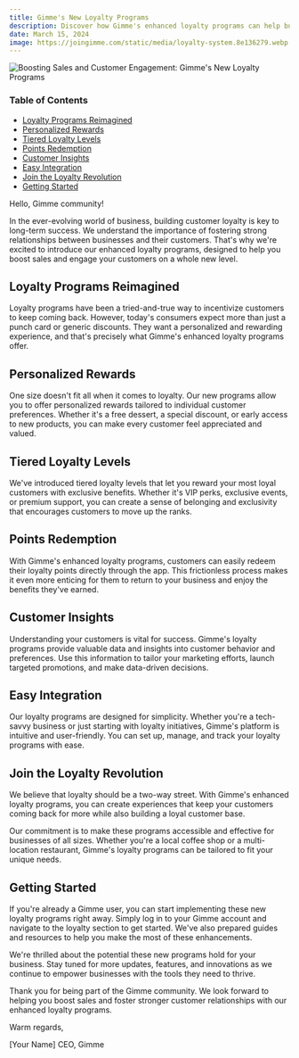 ```yaml
---
title: Gimme's New Loyalty Programs
description: Discover how Gimme's enhanced loyalty programs can help businesses increase sales and foster stronger customer relationships.
date: March 15, 2024
image: https://joingimme.com/static/media/loyalty-system.8e136279.webp
---
```


![Boosting Sales and Customer Engagement: Gimme's New Loyalty Programs](https://joingimme.com/static/media/loyalty-system.8e136279.webp)

### Table of Contents

- [Loyalty Programs Reimagined](#loyalty-programs-reimagined)
- [Personalized Rewards](#personalized-rewards)
- [Tiered Loyalty Levels](#tiered-loyalty-levels)
- [Points Redemption](#points-redemption)
- [Customer Insights](#customer-insights)
- [Easy Integration](#easy-integration)
- [Join the Loyalty Revolution](#join-the-loyalty-revolution)
- [Getting Started](#getting-started)

Hello, Gimme community!

In the ever-evolving world of business, building customer loyalty is key to long-term success. We understand the importance of fostering strong relationships between businesses and their customers. That's why we're excited to introduce our enhanced loyalty programs, designed to help you boost sales and engage your customers on a whole new level.

## Loyalty Programs Reimagined

Loyalty programs have been a tried-and-true way to incentivize customers to keep coming back. However, today's consumers expect more than just a punch card or generic discounts. They want a personalized and rewarding experience, and that's precisely what Gimme's enhanced loyalty programs offer.

## Personalized Rewards

One size doesn't fit all when it comes to loyalty. Our new programs allow you to offer personalized rewards tailored to individual customer preferences. Whether it's a free dessert, a special discount, or early access to new products, you can make every customer feel appreciated and valued.

## Tiered Loyalty Levels

We've introduced tiered loyalty levels that let you reward your most loyal customers with exclusive benefits. Whether it's VIP perks, exclusive events, or premium support, you can create a sense of belonging and exclusivity that encourages customers to move up the ranks.

## Points Redemption

With Gimme's enhanced loyalty programs, customers can easily redeem their loyalty points directly through the app. This frictionless process makes it even more enticing for them to return to your business and enjoy the benefits they've earned.

## Customer Insights

Understanding your customers is vital for success. Gimme's loyalty programs provide valuable data and insights into customer behavior and preferences. Use this information to tailor your marketing efforts, launch targeted promotions, and make data-driven decisions.

## Easy Integration

Our loyalty programs are designed for simplicity. Whether you're a tech-savvy business or just starting with loyalty initiatives, Gimme's platform is intuitive and user-friendly. You can set up, manage, and track your loyalty programs with ease.

## Join the Loyalty Revolution

We believe that loyalty should be a two-way street. With Gimme's enhanced loyalty programs, you can create experiences that keep your customers coming back for more while also building a loyal customer base.

Our commitment is to make these programs accessible and effective for businesses of all sizes. Whether you're a local coffee shop or a multi-location restaurant, Gimme's loyalty programs can be tailored to fit your unique needs.

## Getting Started

If you're already a Gimme user, you can start implementing these new loyalty programs right away. Simply log in to your Gimme account and navigate to the loyalty section to get started. We've also prepared guides and resources to help you make the most of these enhancements.

We're thrilled about the potential these new programs hold for your business. Stay tuned for more updates, features, and innovations as we continue to empower businesses with the tools they need to thrive.

Thank you for being part of the Gimme community. We look forward to helping you boost sales and foster stronger customer relationships with our enhanced loyalty programs.

Warm regards,

[Your Name]
CEO, Gimme

